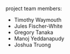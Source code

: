 project team members:
* Timothy Waymouth
* Jules Fischer-White
* Gregory Tanaka
* Manoj Yeddanapudy
* Joshua Truong

